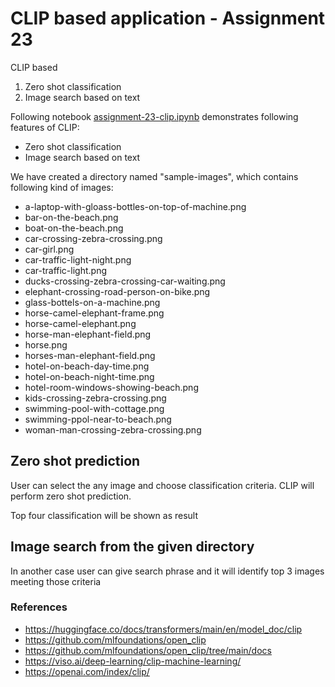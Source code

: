 # CLIP based application - Assignment 23
CLIP based

1. Zero shot classification
2. Image search based on text

Following notebook [assignment-23-clip.ipynb](./assignment-23-clip.ipynb) demonstrates following features of CLIP:

- Zero shot classification
- Image search based on text

We have created a directory named "sample-images", which contains following kind of images:

- a-laptop-with-gloass-bottles-on-top-of-machine.png
- bar-on-the-beach.png
- boat-on-the-beach.png
- car-crossing-zebra-crossing.png
- car-girl.png
- car-traffic-light-night.png
- car-traffic-light.png
- ducks-crossing-zebra-crossing-car-waiting.png
- elephant-crossing-road-person-on-bike.png
- glass-bottels-on-a-machine.png
- horse-camel-elephant-frame.png
- horse-camel-elephant.png
- horse-man-elephant-field.png
- horse.png
- horses-man-elephant-field.png
- hotel-on-beach-day-time.png
- hotel-on-beach-night-time.png
- hotel-room-windows-showing-beach.png
- kids-crossing-zebra-crossing.png
- swimming-pool-with-cottage.png
- swimming-ppol-near-to-beach.png
- woman-man-crossing-zebra-crossing.png

## Zero shot prediction

User can select the any image and choose classification criteria. CLIP will perform zero shot prediction. 

Top four classification will be shown as result


## Image search from the given directory
In another case user can give search phrase and it will identify top 3 images meeting those criteria


### References

- https://huggingface.co/docs/transformers/main/en/model_doc/clip
- https://github.com/mlfoundations/open_clip
- https://github.com/mlfoundations/open_clip/tree/main/docs
- https://viso.ai/deep-learning/clip-machine-learning/
- https://openai.com/index/clip/